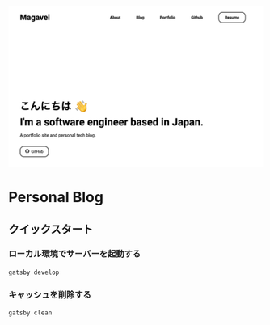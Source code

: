 <img src="screenshot.png" alt="Gatsby Theme Portfolio Minimal Screenshot" />

# Personal Blog

## クイックスタート

### ローカル環境でサーバーを起動する

```bash
gatsby develop
```

### キャッシュを削除する

```bash
gatsby clean
```